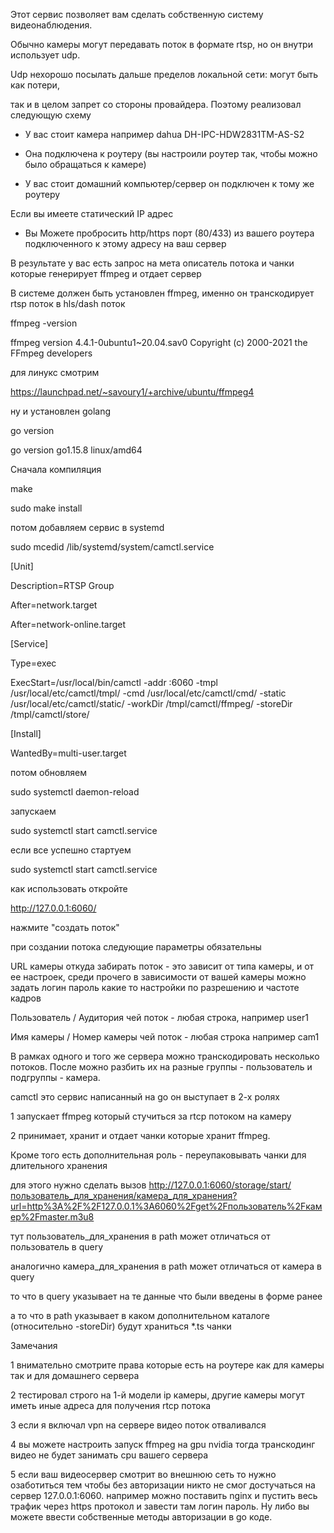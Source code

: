 ﻿Этот сервис позволяет вам сделать собственную систему видеонаблюдения.

Обычно камеры могут передавать поток в формате rtsp, но он внутри использует udp.

Udp нехорошо посылать дальше пределов локальной сети: могут быть как потери,

так и в целом запрет со стороны провайдера. Поэтому реализовал следующую схему

 - У вас стоит камера например dahua DH-IPC-HDW2831TM-AS-S2

 - Она подключена к роутеру (вы настроили роутер так, чтобы можно было обращаться к камере)

 - У вас стоит домашний компьютер/сервер он подключен к тому же роутеру


Если вы имеете статический IP адрес

 - Вы Можете пробросить http/https порт (80/433) из вашего роутера подключенного к этому адресу на ваш сервер


В результате у вас есть запрос на мета описатель потока и чанки которые генерирует ffmpeg и отдает сервер


В системе должен быть установлен ffmpeg, именно он транскодирует rtsp поток в hls/dash поток

ffmpeg -version

ffmpeg version 4.4.1-0ubuntu1~20.04.sav0 Copyright (c) 2000-2021 the FFmpeg developers

для линукс смотрим

https://launchpad.net/~savoury1/+archive/ubuntu/ffmpeg4

ну и установлен golang

go version

go version go1.15.8 linux/amd64


Cначала компиляция

make

sudo make install


потом добавляем сервис в systemd

sudo mcedid /lib/systemd/system/camctl.service

[Unit]

Description=RTSP Group

After=network.target

After=network-online.target


[Service]

Type=exec

ExecStart=/usr/local/bin/camctl -addr :6060 -tmpl /usr/local/etc/camctl/tmpl/ -cmd /usr/local/etc/camctl/cmd/ -static /usr/local/etc/camctl/static/ -workDir /tmpl/camctl/ffmpeg/ -storeDir /tmpl/camctl/store/


[Install]

WantedBy=multi-user.target


потом обновляем

sudo systemctl daemon-reload


запускаем

sudo systemctl start camctl.service


если все успешно стартуем

sudo systemctl start camctl.service 


как использовать откройте

http://127.0.0.1:6060/

нажмите "создать поток"

при создании потока следующие параметры обязательны

URL камеры откуда забирать поток - это зависит от типа камеры, и от ее настроек, среди прочего в зависимости от вашей камеры можно задать
  логин
  пароль
  какие то настройки по разрешению и частоте кадров

Пользователь / Аудитория чей поток - любая строка, например user1

Имя камеры / Номер камеры чей поток - любая строка например cam1

В рамках одного и того же сервера можно транскодировать несколько потоков. После можно разбить их на разные группы - пользователь и подгруппы - камера.


camctl это сервис написанный на go он выступает в 2-х ролях

1 запускает ffmpeg который стучиться за rtcp потоком на камеру

2 принимает, хранит и отдает чанки которые хранит ffmpeg.

Кроме того есть дополнительная роль - переупаковывать чанки для длительного хранения

для этого нужно сделать вызов http://127.0.0.1:6060/storage/start/пользователь_для_хранения/камера_для_хранения?url=http%3A%2F%2F127.0.0.1%3A6060%2Fget%2Fпользователь%2Fкамер%2Fmaster.m3u8

тут пользователь_для_хранения в path может отличаться от пользователь в query

аналогично камера_для_хранения в path может отличаться от камера в query

то что в query указывает на те данные что были введены в форме ранее

а то что в path указывает в каком дополнительном каталоге (относительно -storeDir) будут храниться *.ts чанки 


Замечания

1 внимательно смотрите права которые есть на роутере как для камеры так и для домашнего сервера

2 тестировал строго на 1-й модели ip камеры, другие камеры могут иметь иные адреса для получения rtcp потока

3 если я включал vpn на сервере видео поток отваливался

4 вы можете настроить запуск ffmpeg на gpu nvidia тогда транскодинг видео не будет занимать cpu вашего сервера

5 если ваш видеосервер смотрит во внешнюю сеть то нужно озаботиться тем чтобы без авторизации никто не смог достучаться на  сервер 127.0.0.1:6060. например можно поставить nginx и пустить весь трафик через https протокол и завести там логин пароль. Ну либо вы можете ввести собственные методы авторизации в go коде.

